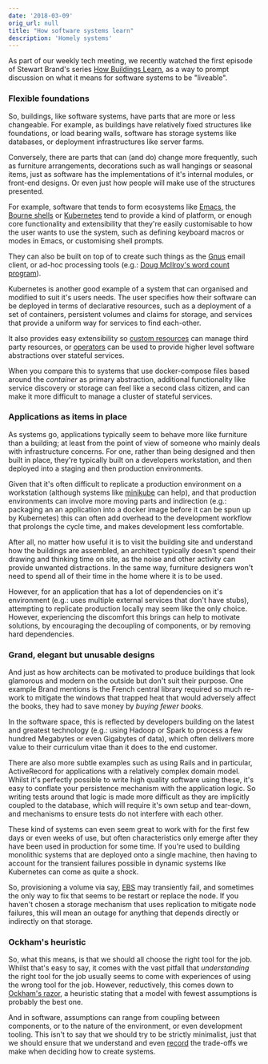 ```yaml
---
date: '2018-03-09'
orig_url: null
title: "How software systems learn"
description: 'Homely systems'
---
```

As part of our weekly tech meeting, we recently watched the first episode of Stewart Brand's series [How Buildings Learn](https://www.youtube.com/watch?v=AvEqfg2sIH0), as a way to prompt discussion on what it means for software systems to be "liveable". <!--more-->

### Flexible foundations
So, buildings, like software systems, have parts that are more or less changeable. For example, as buildings have relatively fixed structures like foundations, or load bearing walls, software has storage systems like databases, or deployment infrastructures like server farms.

Conversely, there are parts that can (and do) change more frequently, such as furniture arrangements, decorations such as wall hangings or seasonal items, just as software has the implementations of it's internal modules, or front-end designs. Or even just how people will make use of the structures presented.

For example, software that tends to form ecosystems like [Emacs](https://en.wikipedia.org/wiki/Emacs), the [Bourne shells](https://en.wikipedia.org/wiki/Bourne_shell) or [Kubernetes](https://kubernetes.io/) tend to provide a kind of platform, or enough core functionality and extensibility that they're easily customisable to how the user wants to use the system, such as defining keyboard macros or modes in Emacs, or customising shell prompts.

They can also be built on top of to create such things as the [Gnus](https://www.emacswiki.org/emacs/GnusTutorial) email client, or ad-hoc processing tools (e.g.: [Doug McIlroy's word count program](http://www.leancrew.com/all-this/2011/12/more-shell-less-egg/)).

Kubernetes is another good example of a system that can organised and modified to suit it's users needs. The user specifies how their software can be deployed in terms of declarative resources, such as a deployment of a set of containers, persistent volumes and claims for storage, and services that provide a uniform way for services to find each-other.

It also provides easy extensibility so [custom resources](https://kubernetes.io/docs/concepts/api-extension/custom-resources/) can manage third party resources, or [operators](https://coreos.com/blog/introducing-operators.html) can be used to provide higher level software abstractions over stateful services.

When you compare this to systems that use docker-compose files based around the _container_ as primary abstraction, additional functionality like service discovery or storage can feel like a second class citizen, and can make it more difficult to manage a cluster of stateful services.

### Applications as items in place

As systems go, applications typically seem to behave more like furniture than a building; at least from the point of view of someone who mainly deals with infrastructure concerns. For one, rather than being designed and then built in place, they're typically built on a developers workstation, and then deployed into a staging and then production environments.

Given that it's often difficult to replicate a production environment on a workstation (although systems like [minikube](https://github.com/kubernetes/minikube) can help), and that production environments can involve more moving parts and indirection (e.g.: packaging an an application into a docker image before it can be spun up by Kubernetes) this can often add overhead to the development workflow that prolongs the cycle time, and makes development less comfortable.

After all, no matter how useful it is to visit the building site and understand how the buildings are assembled, an architect typically doesn't spend their drawing and thinking time on site, as the noise and other activity can provide unwanted distractions. In the same way, furniture designers won't need to spend all of their time in the home where it is to be used.

However, for an application that has a lot of dependencies on it's environment (e.g.: uses multiple external services that don't have stubs), attempting to replicate production locally may seem like the only choice. However, experiencing the discomfort this brings can help to motivate solutions, by encouraging the decoupling of components, or by removing hard dependencies.

### Grand, elegant but unusable designs

And just as how architects can be motivated to produce buildings that look glamorous and modern on the outside but don't suit their purpose. One example Brand mentions is the French central library  required so much re-work to mitigate the windows that trapped heat that would adversely affect the books, they had to save money by _buying fewer books_.

In the software space, this is reflected by developers building on the latest and greatest technology (e.g.: using Hadoop or Spark to process a few hundred Megabytes or even Gigabytes of data), which often delivers more value to their curriculum vitae than it does to the end customer.

There are also more subtle examples such as using Rails and in particular, ActiveRecord for applications with a relatively complex domain model. Whilst it's perfectly possible to write high quality software using these, it's easy to conflate your persistence mechanism with the application logic. So writing tests around that logic is made more difficult as they are implicitly coupled to the database, which will require it's own setup and tear-down, and mechanisms to ensure tests do not interfere with each other.

These kind of systems can even seem great to work with for the first few days or even weeks of use, but often characteristics only emerge after they have been used in production for some time. If you're used to building monolithic systems that are deployed onto a single machine, then having to account for the transient failures possible in dynamic systems like Kubernetes can come as quite a shock.

So, provisioning a volume via say, [EBS](https://aws.amazon.com/ebs/) may transiently fail, and sometimes the only way to fix that seems to be restart or replace the node. If you haven't chosen a storage mechanism that uses replication to mitigate node failures, this will mean an outage for anything that depends directly or indirectly on that storage.

### Ockham's heuristic

So, what this means, is that we should all choose the right tool for the job. Whilst that's easy to say, it comes with the vast pitfall that _understanding_ the right tool for the job usually seems to come with experiences of using the wrong tool for the job. However, reductively, this comes down to [Ockham's razor](https://en.wikipedia.org/wiki/Occam%27s_razor), a heuristic stating that a model with fewest assumptions is probably the best one.

And in software, assumptions can range from coupling between components, or to the nature of the environment, or even development tooling. This isn't to say that we should try to be strictly minimalist, just that we should ensure that we understand and even [record](http://thinkrelevance.com/blog/2011/11/15/documenting-architecture-decisions) the trade-offs we make when deciding how to create systems.
